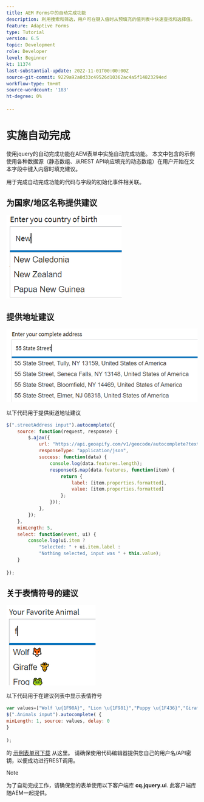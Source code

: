 ```yaml
---
title: AEM Forms中的自动完成功能
description: 利用搜索和筛选，用户可在键入值时从预填充的值列表中快速查找和选择值。
feature: Adaptive Forms
type: Tutorial
version: 6.5
topic: Development
role: Developer
level: Beginner
kt: 11374
last-substantial-update: 2022-11-01T00:00:00Z
source-git-commit: 9229a92a0d33c49526d10362ac4a5f14823294ed
workflow-type: tm+mt
source-wordcount: '183'
ht-degree: 0%

---
```


# 实施自动完成

使用jquery的自动完成功能在AEM表单中实施自动完成功能。
本文中包含的示例使用各种数据源（静态数组、从REST API响应填充的动态数组）在用户开始在文本字段中键入内容时填充建议。

用于完成自动完成功能的代码与字段的初始化事件相关联。


## 为国家/地区名称提供建议

![国家建议](assets/auto-complete1.png)

## 提供地址建议

![国家建议](assets/auto-complete2.png)

以下代码用于提供街道地址建议

```javascript
$(".streetAddress input").autocomplete({
    source: function(request, response) {
        $.ajax({
            url: "https://api.geoapify.com/v1/geocode/autocomplete?text=" + request.term + "&apiKey=Your API Key", //please get your own API key with geoapify.com
            responseType: "application/json",
            success: function(data) {
                console.log(data.features.length);
                response($.map(data.features, function(item) {
                    return {
                        label: [item.properties.formatted],
                        value: [item.properties.formatted]
                    };
                }));
            },
        });
    },
    minLength: 5,
    select: function(event, ui) {
        console.log(ui.item ?
            "Selected: " + ui.item.label :
            "Nothing selected, input was " + this.value);
    }

});
```

## 关于表情符号的建议

![国家建议](assets/auto-complete3.png)

以下代码用于在建议列表中显示表情符号

```javascript
var values=["Wolf \u{1F98A}", "Lion \u{1F981}","Puppy \u{1F436}","Giraffe \u{1F992}","Frog \u{1F438}"];
$(".Animals input").autocomplete( {
minLength: 1, source: values, delay: 0
}

);
```

的 [示例表单可下载](assets/auto-complete-form.zip) 从这里。 请确保使用代码编辑器提供您自己的用户名/API密钥，以便成功进行REST调用。

>[!NOTE]
>
> 为了自动完成工作，请确保您的表单使用以下客户端库 **cq.jquery.ui**. 此客户端库随AEM一起提供。
